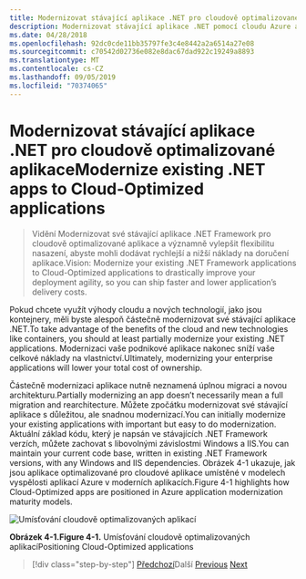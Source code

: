 ```yaml
---
title: Modernizovat stávající aplikace .NET pro cloudově optimalizované aplikace
description: Modernizovat stávající aplikace .NET pomocí cloudu Azure a kontejnerů Windows.
ms.date: 04/28/2018
ms.openlocfilehash: 92dc0cde11bb35797fe3c4e8442a2a6514a27e08
ms.sourcegitcommit: c70542d02736e082e8dac67dad922c19249a8893
ms.translationtype: MT
ms.contentlocale: cs-CZ
ms.lasthandoff: 09/05/2019
ms.locfileid: "70374065"
---
```

# <a name="modernize-existing-net-apps-to-cloud-optimized-applications"></a><span data-ttu-id="4a7dd-103">Modernizovat stávající aplikace .NET pro cloudově optimalizované aplikace</span><span class="sxs-lookup"><span data-stu-id="4a7dd-103">Modernize existing .NET apps to Cloud-Optimized applications</span></span>

> <span data-ttu-id="4a7dd-104">Vidění Modernizovat své stávající aplikace .NET Framework pro cloudově optimalizované aplikace a významně vylepšit flexibilitu nasazení, abyste mohli dodávat rychlejší a nižší náklady na doručení aplikace.</span><span class="sxs-lookup"><span data-stu-id="4a7dd-104">Vision: Modernize your existing .NET Framework applications to Cloud-Optimized applications to drastically improve your deployment agility, so you can ship faster and lower application’s delivery costs.</span></span>

<span data-ttu-id="4a7dd-105">Pokud chcete využít výhody cloudu a nových technologií, jako jsou kontejnery, měli byste alespoň částečně modernizovat své stávající aplikace .NET.</span><span class="sxs-lookup"><span data-stu-id="4a7dd-105">To take advantage of the benefits of the cloud and new technologies like containers, you should at least partially modernize your existing .NET applications.</span></span> <span data-ttu-id="4a7dd-106">Modernizaci vaše podnikové aplikace nakonec sníží vaše celkové náklady na vlastnictví.</span><span class="sxs-lookup"><span data-stu-id="4a7dd-106">Ultimately, modernizing your enterprise applications will lower your total cost of ownership.</span></span>

<span data-ttu-id="4a7dd-107">Částečně modernizaci aplikace nutně neznamená úplnou migraci a novou architekturu.</span><span class="sxs-lookup"><span data-stu-id="4a7dd-107">Partially modernizing an app doesn’t necessarily mean a full migration and rearchitecture.</span></span> <span data-ttu-id="4a7dd-108">Můžete zpočátku modernizovat své stávající aplikace s důležitou, ale snadnou modernizací.</span><span class="sxs-lookup"><span data-stu-id="4a7dd-108">You can initially modernize your existing applications with important but easy to do modernization.</span></span> <span data-ttu-id="4a7dd-109">Aktuální základ kódu, který je napsán ve stávajících .NET Framework verzích, můžete zachovat s libovolnými závislostmi Windows a IIS.</span><span class="sxs-lookup"><span data-stu-id="4a7dd-109">You can maintain your current code base, written in existing .NET Framework versions, with any Windows and IIS dependencies.</span></span> <span data-ttu-id="4a7dd-110">Obrázek 4-1 ukazuje, jak jsou aplikace optimalizované pro cloudové aplikace umístěné v modelech vyspělosti aplikací Azure v moderních aplikacích.</span><span class="sxs-lookup"><span data-stu-id="4a7dd-110">Figure 4-1 highlights how Cloud-Optimized apps are positioned in Azure application modernization maturity models.</span></span>

![Umísťování cloudově optimalizovaných aplikací](./media/image1.png)

<span data-ttu-id="4a7dd-112">**Obrázek 4-1.**</span><span class="sxs-lookup"><span data-stu-id="4a7dd-112">**Figure 4-1.**</span></span> <span data-ttu-id="4a7dd-113">Umísťování cloudově optimalizovaných aplikací</span><span class="sxs-lookup"><span data-stu-id="4a7dd-113">Positioning Cloud-Optimized applications</span></span>

>[!div class="step-by-step"]
><span data-ttu-id="4a7dd-114">[Předchozí](../migrate-your-relational-databases-to-azure.md)Další
>[](reasons-to-modernize-existing-net-apps-to-cloud-optimized-applications.md)</span><span class="sxs-lookup"><span data-stu-id="4a7dd-114">[Previous](../migrate-your-relational-databases-to-azure.md)
[Next](reasons-to-modernize-existing-net-apps-to-cloud-optimized-applications.md)</span></span>
